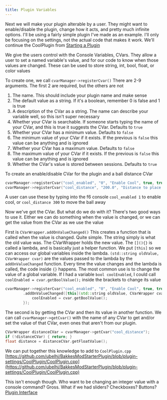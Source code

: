```yaml
---
title: Plugin Variables
---
```


Next we will make your plugin alterable by a user. They might want to enable/disable the plugin, change how it acts, and pretty much infinite options. I'll be using a fairly simple plugin I've made as an example. I'll only be focusing on the settings, not the actual code that makes it work.
We'll continue the CoolPlugin from [Starting a Plugin](starting_a_plugin.html)

We give the users control with the Console Variables, CVars. They allow a user to set a named variable's value, and for our code to know when those values are changed. These can be used to store string, int, bool, float, or color values

To create one, we call `cvarManager->registerCvar()`
There are 2-9 arguments. The first 2 are required, but the others are not
1. The name. This should include your plugin name and make sense
2. The default value as a string. If it's a boolean, remember 0 is false and 1 is true
3. A description of the CVar as a string. The name can describe your variable well, so this isn't super necessary
4. Whether your CVar is searchable. If someone starts typing the name of your CVar, and this is true it suggests the CVar. Defaults to `true`
5. Whether your CVar has a minimum value. Defaults to `false`
6. The minimum value of your CVar if it exists. If the previous is `false` this value can be anything and is ignored
7. Whether your CVar has a maximum value. Defaults to `false`
8. The maximum value of your CVar if it exists. If the previous is `false` this value can be anything and is ignored
9. Whether the CVar's value is stored between sessions. Defaults to `true`

To create an enable/disable CVar for the plugin and a ball distance CVar
```cpp
cvarManager->registerCvar("cool_enabled", "0", "Enable Cool", true, true, 0, true, 1);
cvarManager->registerCvar("cool_distance", "200.0", "Distance to place the ball above");
```

A user can use these by typing into the f6 console `cool_enabled 1` to enable cool, or `cool_distance 300` to move the ball away

Now we've got the CVar. But what do we do with it? There's two good ways to use it. Either we can do something when the value is changed, or we can get the value from the CVar as we use the value

First is `CVarWrapper.addOnValueChanged()`
This creates a function that is called when the value is changed. Quite simple. The string simply is what the old value was. The CVarWrapper holds the new value.
The `[](){}` is called a lambda, and is basically just a helper function. We put `[this]` so we can access our global variables inside the lambda. `(std::string oldValue, CVarWrapper cvar)` are the values passed to the lambda by the `addOnValueChanged` function. Every time the value changes and the lambda is called, the code inside `{}` happens.
The most common use is to change the value of a global variable.
If I had a variable `bool coolEnabled`, I could call `coolEnabled = cvar.getBoolValue();` inside the brackets to change its value
```cpp
cvarManager->registerCvar("cool_enabled", "0", "Enable Cool", true, true, 0, true, 1)
        .addOnValueChanged([this](std::string oldValue, CVarWrapper cvar) {
            coolEnabled = cvar.getBoolValue();
        });
```

The second is by getting the CVar and then its value in another function. We can call
`cvarManager->getCvar()` with the name of any CVar to get and/or set the value of that CVar, even ones that aren't from our plugin.
```cpp
CVarWrapper distanceCVar = cvarManager->getCvar("cool_distance");
if (!distanceCVar) { return; }
float distance = distanceCVar.getFloatValue();
```

We can put together this knowledge to add to `CoolPlugin.cpp`
[https://github.com/ubelhj/BakkesModStarterPlugin/blob/plugin-settings/CoolPlugin/CoolPlugin.cpp](https://github.com/ubelhj/BakkesModStarterPlugin/blob/plugin-settings/CoolPlugin/CoolPlugin.cpp)

This isn't enough though. Who want to be changing an integer value with a console command? Gross. What if we had sliders? Checkboxes? Buttons?
[Plugin Interface](plugin_interface.html)